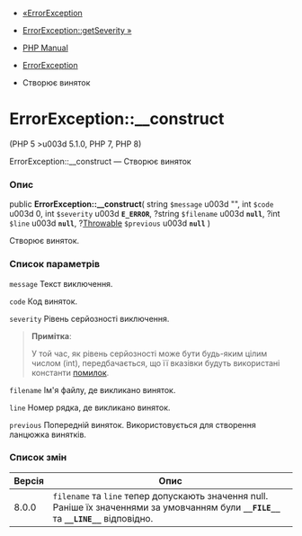 - [«ErrorException](class.errorexception.md)
- [ErrorException::getSeverity »](errorexception.getseverity.md)

- [PHP Manual](index.md)
- [ErrorException](class.errorexception.md)
- Створює виняток

# ErrorException::\_\_construct

(PHP 5 \>u003d 5.1.0, PHP 7, PHP 8)

ErrorException::\_\_construct — Створює виняток

### Опис

public **ErrorException::\_\_construct**(
string `$message` u003d "",
int `$code` u003d 0,
int `$severity` u003d **`E_ERROR`**,
?string `$filename` u003d **`null`**,
?int `$line` u003d **`null`**,
?[Throwable](class.throwable.md) `$previous` u003d **`null`**
)

Створює виняток.

### Список параметрів

`message`
Текст виключення.

`code`
Код виняток.

`severity`
Рівень серйозності виключення.

> **Примітка**:
>
> У той час, як рівень серйозності може бути будь-яким цілим числом
> (int), передбачається, що її вказівки будуть використані
> константи [помилок](errorfunc.constants.md).

`filename`
Ім'я файлу, де викликано виняток.

`line`
Номер рядка, де викликано виняток.

`previous`
Попередній виняток. Використовується для створення ланцюжка винятків.

### Список змін

| Версія | Опис                                                                                                                                      |
| ------ | ----------------------------------------------------------------------------------------------------------------------------------------- |
| 8.0.0  | `filename` та `line` тепер допускають значення null. Раніше їх значеннями за умовчанням були **`__FILE__`** та **`__LINE__`** відповідно. |
